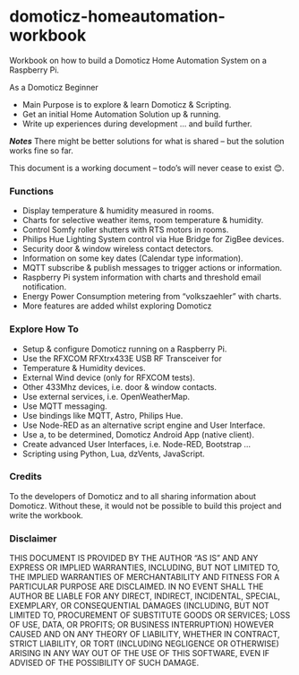 # domoticz-homeautomation-workbook
Workbook on how to build a Domoticz Home Automation System on a Raspberry Pi.

As a Domoticz Beginner
* Main Purpose is to explore & learn Domoticz & Scripting.
* Get an initial Home Automation Solution up & running.
* Write up experiences during development … and build further.

***Notes***
There might be better solutions for what is shared – but the solution works fine so far.

This document is a working document – todo’s will never cease to exist 😊.

### Functions
* Display temperature & humidity measured in rooms.
* Charts for selective weather items, room temperature & humidity.
* Control Somfy roller shutters with RTS motors in rooms.
* Philips Hue Lighting System control via Hue Bridge for ZigBee devices.
* Security door & window wireless contact detectors.
* Information on some key dates (Calendar type information).
* MQTT subscribe & publish messages to trigger actions or information.
* Raspberry Pi system information with charts and threshold email notification.
* Energy Power Consumption metering from “volkszaehler” with charts.
* More features are added whilst exploring Domoticz

### Explore How To
* Setup & configure Domoticz running on a Raspberry Pi.
* Use the RFXCOM RFXtrx433E USB RF Transceiver for
* Temperature & Humidity devices.
* External Wind device (only for RFXCOM tests).
* Other 433Mhz devices, i.e. door & window contacts.
* Use external services, i.e. OpenWeatherMap.
* Use MQTT messaging.
* Use bindings like MQTT, Astro, Philips Hue.
* Use Node-RED as an alternative script engine and User Interface.
* Use a, to be determined, Domoticz Android App (native client).
* Create advanced User Interfaces, i.e. Node-RED, Bootstrap …
* Scripting using Python, Lua, dzVents, JavaScript.

### Credits
To the developers of Domoticz and to all sharing information about Domoticz. Without these, it would not be possible to build this project and write the workbook.

### Disclaimer
THIS DOCUMENT IS PROVIDED BY THE AUTHOR “AS IS” AND ANY EXPRESS OR IMPLIED WARRANTIES, INCLUDING, BUT NOT LIMITED TO, THE IMPLIED WARRANTIES 
OF MERCHANTABILITY AND FITNESS FOR A PARTICULAR PURPOSE ARE DISCLAIMED. IN NO EVENT SHALL THE AUTHOR BE LIABLE FOR ANY DIRECT, INDIRECT, 
INCIDENTAL, SPECIAL, EXEMPLARY, OR CONSEQUENTIAL DAMAGES (INCLUDING, BUT NOT LIMITED TO, PROCUREMENT OF SUBSTITUTE GOODS OR SERVICES; LOSS 
OF USE, DATA, OR PROFITS; OR BUSINESS INTERRUPTION) HOWEVER CAUSED AND ON ANY THEORY OF LIABILITY, WHETHER IN CONTRACT, STRICT LIABILITY, OR 
TORT (INCLUDING NEGLIGENCE OR OTHERWISE) ARISING IN ANY WAY OUT OF THE USE OF THIS SOFTWARE, EVEN IF ADVISED OF THE POSSIBILITY OF SUCH 
DAMAGE.
